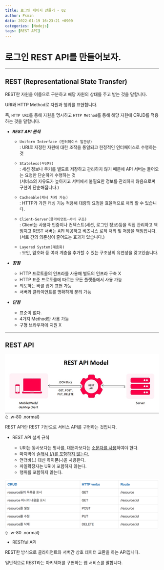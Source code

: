 ```yaml
---
title: 로그인 페이지 만들기 - 02
author: Psmin
data: 2022-01-19 16:23:21 +0900
categories: [Nodejs]
tags: [REST API]
---
```


# 로그인 REST API를 만들어보자.

---

## REST (Representational State Transfer)

REST란 자원을 이름으로 구분하고 해당 자원의 상태를 주고 받는 것을 말합니다.

URI와 HTTP Method로 자원과 행위를 표현합니다.

즉, `HTTP URI`를 통해 자원을 명시하고 `HTTP Method`를 통해 해당 자원에 CRUD를 적용하는 것을 말합니다.

- **_REST API 원칙_**

  - `Uniform Interface (인터페이스 일관성)`  
    : URI로 지정한 자원에 대한 조작을 통일되고 한정적인 인터페이스로 수행하는 것

  - `Stateless(무상태)`  
    : 세션 정보나 쿠키를 별도로 저장하고 관리하지 않기 때문에 API 서버는 들어오는 요청만 단순하게 수행하는 것  
    (서비스의 자유도가 높아지고 서버에서 불필요한 정보를 관리하지 않음으로써 구현이 단순해집니다.)

  - `Cacheable(캐시 처리 가능)`  
    : HTTP가 가진 캐싱 기능 적용해 대량의 요청을 효율적으로 처리 할 수 있습니다.

  - `Client-Server(클라이언트-서버 구조)`  
    : Client는 사용자 인증이나 컨텍스트(세션, 로그인 정보)등을 직접 관리하고 책임지고 REST 서버는 API 제공하고 비즈니스 로직 처리 및 저장을 책임집니다.
    (서로 간의 의존성이 줄어드는 효과가 있습니다.)

  - `Layered System(계층화)`  
    : 보안, 암호화 등 여러 계층을 추가할 수 있는 구조상의 유연성을 갖고있습니다.

- **_장점_**

  - HTTP 프로토콜의 인프라를 사용해 별도의 인프라 구축 X
  - HTTP 표준 프로토콜에 따르는 모든 플랫폼에서 사용 가능
  - 의도하는 바를 쉽게 표현 가능
  - 서버와 클라이언트를 명확하게 분리 가능

- **_단점_**
  - 표준이 없다.
  - 4가지 Method만 사용 가능
  - 구형 브라우저에 지원 X

---

## REST API

![rest-api-model](/assets/img/rest-api-model.png){: .w-80 .normal}

REST API란 REST 기반으로 서비스 API를 구현하는 것입니다.

- REST API 설계 규칙

  - URI는 동사보다는 명사를, 대문자보다는 <u>소문자를 사용</u>하여야 한다.
  - 마지막에 <u>슬래시 (/)를 포함하지 않는다.</u>
  - 언더바(\_) 대신 하이폰(-)을 사용한다.
  - 파일확장자는 URI에 포함하지 않는다.
  - 행위를 포함하지 않는다.

![rest-api-ex](/assets/img/rest-api-ex.png){: .w-80 .normal}

- RESTful API

REST한 방식으로 클라이언트와 서버간 상호 데이터 교환을 하는 API입니다.

일반적으로 REST라는 아키텍처를 구현하는 웹 서비스를 말합니다.
